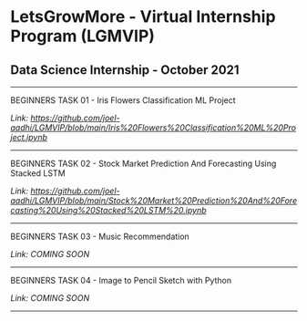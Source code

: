 # LetsGrowMore - Virtual Internship Program (LGMVIP)
## Data Science Internship - October 2021

-----------------------

BEGINNERS TASK 01 - Iris Flowers Classification ML Project

*Link: https://github.com/joel-aadhi/LGMVIP/blob/main/Iris%20Flowers%20Classification%20ML%20Project.ipynb*

---------------------------------------------------------------------------------------------------------------

BEGINNERS TASK 02 - Stock Market Prediction And Forecasting Using Stacked LSTM

*Link: https://github.com/joel-aadhi/LGMVIP/blob/main/Stock%20Market%20Prediction%20And%20Forecasting%20Using%20Stacked%20LSTM%20.ipynb*

---------------------------------------------------------------------------------------------------------------

BEGINNERS TASK 03 - Music Recommendation

*Link: COMING SOON*

---------------------------------------------------------------------------------------------------------------

BEGINNERS TASK 04 - Image to Pencil Sketch with Python

*Link: COMING SOON*

---------------------------------------------------------------------------------------------------------------
